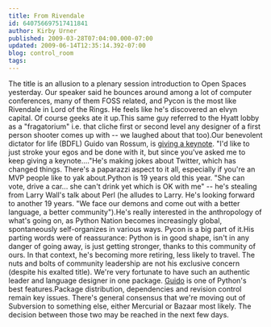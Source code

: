 ```yaml
---
title: From Rivendale
id: 640756697517411841
author: Kirby Urner
published: 2009-03-28T07:04:00.000-07:00
updated: 2009-06-14T12:35:14.392-07:00
blog: control_room
tags: 
---
```


The title is an allusion to a plenary session introduction to Open Spaces yesterday.  Our speaker said he bounces around among a lot of computer conferences, many of them FOSS related, and Pycon is the most like Rivendale in Lord of the Rings.  He feels like he's discovered an elvyn capital.  Of course geeks ate it up.This same guy referred to the Hyatt lobby as a "fragatorium" i.e. that cliche first or second level any designer of a first person shooter comes up with -- we laughed about that too).Our benevolent dictator for life (BDFL) Guido van Rossum, is [giving a keynote](http://pycon.blip.tv/file/1947431/). "I'd like to just stroke your egos and be done with it, but since you've asked me to keep giving a keynote...."He's making jokes about Twitter, which has changed things.  There's a paparazzi aspect to it all, especially if you're an MVP people like to yak about.Python is 19 years old this year.  "She can vote, drive a car... she can't drink yet which is OK with me" -- he's stealing from Larry Wall's talk about Perl (he alludes to Larry.  He's looking forward to another 19 years.  "We face our demons and come out with a better language, a better community").He's really interested in the anthropology of what's going on, as Python Nation becomes increasingly global, spontaneously self-organizes in various ways.  Pycon is a big part of it.His parting words were of reassurance:  Python is in good shape, isn't in any danger of going away, is just getting stronger, thanks to this community of ours.  In that context, he's becoming more retiring, less likely to travel.  The nuts and bolts of community leadership are not his exclusive concern (despite his exalted title).  We're very fortunate to have such an authentic leader and language designer in one package.  [Guido](http://www.flickr.com/photos/17157315@N00/3391552510/) is one of Python's best features.Package distribution, dependencies and revision control remain key issues.  There's general consensus that we're moving out of Subversion to something else, either Mercurial or Bazaar most likely.  The decision between those two may be reached in the next few days.